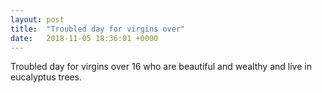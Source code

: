```yaml
---
layout: post
title:  "Troubled day for virgins over"
date:   2018-11-05 18:36:01 +0000
---
```

Troubled day for virgins over 16 who are beautiful and wealthy and live
in eucalyptus trees.


